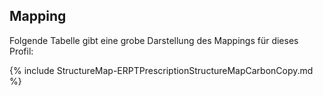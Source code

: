 ## Mapping

Folgende Tabelle gibt eine grobe Darstellung des Mappings für dieses Profil:

{% include StructureMap-ERPTPrescriptionStructureMapCarbonCopy.md %}
